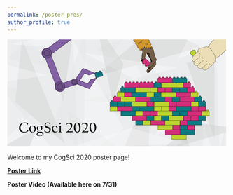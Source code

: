 ```yaml
---
permalink: /poster_pres/
author_profile: true
---
```




![CogSci2020](/images/CogSci2020-Banner.png)   

Welcome to my CogSci 2020 poster page!  

[<b>Poster Link</b>](https://carlsonrw.github.io/files/CogSci2020.pdf)

<b>Poster Video (Available here on 7/31) </b>
 


